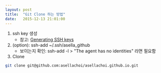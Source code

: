 ```yaml
---
layout: post
title:  "Git Clone 하는 방법"
date:   2015-12-13 21:01:00
---
```


1. ssh key 생성
    - 참고: [Generating SSH keys](https://help.github.com/articles/generating-ssh-keys/)
2. (option): ssh-add ~/.ssh/asella_github
    - 보이는지 확인: ssh-add -l > "The agent has no identities" 라면 필요함
3. Clone   
```bash
git clone git@github.com:asellachoi/asellachoi.github.io.git
```
